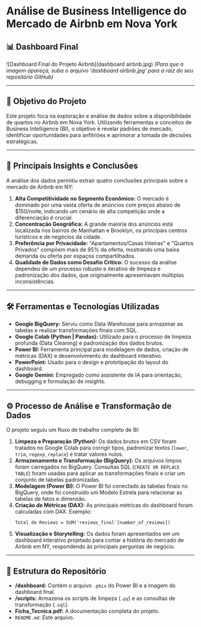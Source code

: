 # Análise de Business Intelligence do Mercado de Airbnb em Nova York

## 📊 Dashboard Final

![Dashboard Final do Projeto Airbnb](dashboard airbnb.jpg)
*(Para que a imagem apareça, suba o arquivo 'dashboard airbnb.jpg' para a raiz do seu repositório GitHub)*

---

## 🎯 Objetivo do Projeto

Este projeto foca na exploração e análise de dados sobre a disponibilidade de quartos no Airbnb em Nova York. Utilizando ferramentas e conceitos de Business Intelligence (BI), o objetivo é revelar padrões de mercado, identificar oportunidades para anfitriões e aprimorar a tomada de decisões estratégicas.

---

## 🚀 Principais Insights e Conclusões

A análise dos dados permitiu extrair quatro conclusões principais sobre o mercado de Airbnb em NY:

1.  **Alta Competitividade no Segmento Econômico:** O mercado é dominado por uma vasta oferta de anúncios com preços abaixo de $150/noite, indicando um cenário de alta competição onde a diferenciação é crucial.
2.  **Concentração Geográfica:** A grande maioria dos anúncios está localizada nos bairros de Manhattan e Brooklyn, os principais centros turísticos e de negócios da cidade.
3.  **Preferência por Privacidade:** "Apartamentos/Casas Inteiras" e "Quartos Privados" compõem mais de 95% da oferta, mostrando uma baixa demanda ou oferta por espaços compartilhados.
4.  **Qualidade de Dados como Desafio Crítico:** O sucesso da análise dependeu de um processo robusto e iterativo de limpeza e padronização dos dados, que originalmente apresentavam múltiplas inconsistências.

---

## 🛠️ Ferramentas e Tecnologias Utilizadas

* **Google BigQuery:** Serviu como Data Warehouse para armazenar as tabelas e realizar transformações finais com SQL.
* **Google Colab (Python | Pandas):** Utilizado para o processo de limpeza profunda (Data Cleaning) e padronização dos dados brutos.
* **Power BI:** Ferramenta principal para modelagem de dados, criação de métricas (DAX) e desenvolvimento do dashboard interativo.
* **PowerPoint:** Usado para o design e prototipação do layout do dashboard.
* **Google Gemini:** Empregado como assistente de IA para orientação, debugging e formulação de insights.

---

## ⚙️ Processo de Análise e Transformação de Dados

O projeto seguiu um fluxo de trabalho completo de BI:

1.  **Limpeza e Preparação (Python):** Os dados brutos em CSV foram tratados no Google Colab para corrigir tipos, padronizar textos (`lower`, `trim`, `regexp_replace`) e tratar valores nulos.
2.  **Armazenamento e Transformação (BigQuery):** Os arquivos limpos foram carregados no BigQuery. Consultas SQL (`CREATE OR REPLACE TABLE`) foram usadas para aplicar as transformações finais e criar um conjunto de tabelas padronizadas.
3.  **Modelagem (Power BI):** O Power BI foi conectado às tabelas finais no BigQuery, onde foi construído um Modelo Estrela para relacionar as tabelas de fatos e dimensão.
4.  **Criação de Métricas (DAX):** As principais métricas do dashboard foram calculadas com DAX. Exemplo:
    ```dax
    Total de Reviews = SUM('reviews_final'[number_of_reviews])
    ```
5.  **Visualização e Storytelling:** Os dados foram apresentados em um dashboard interativo projetado para contar a história do mercado de Airbnb em NY, respondendo às principais perguntas de negócio.

---
## 📂 Estrutura do Repositório

* **/dashboard:** Contém o arquivo `.pbix` do Power BI e a imagem do dashboard final.
* **/scripts:** Armazena os scripts de limpeza (`.py`) e as consultas de transformação (`.sql`).
* **Ficha_Tecnica.pdf:** A documentação completa do projeto.
* `README.md`: Este arquivo.
